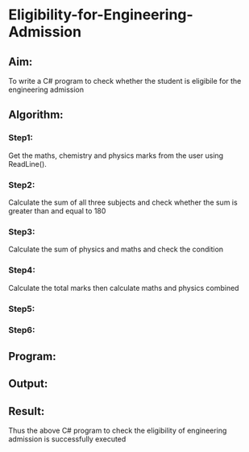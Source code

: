 # Eligibility-for-Engineering-Admission
## Aim:
To write a C# program to check whether the student is eligibile for the engineering admission

## Algorithm:
### Step1: 
Get the maths, chemistry and physics marks from the user using ReadLine().
### Step2: 
Calculate the sum of all three subjects and check whether the sum is greater than and equal to 180

### Step3:
Calculate the sum of physics and maths and check the condition

### Step4:
Calculate the total marks then calculate maths and physics combined
### Step5:

### Step6:

## Program:

## Output:


## Result:
Thus the above C# program to check the eligibility of engineering admission is successfully executed

